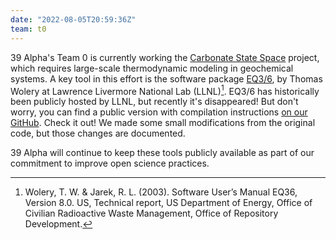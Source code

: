 ```yaml
---
date: "2022-08-05T20:59:36Z"
team: t0
---
```


39 Alpha's Team 0 is currently working the [Carbonate State
Space](https://39alpharesearch.org/projects/carbonate-state-space/) project, which requires
large-scale thermodynamic modeling in geochemical systems. A key tool in this effort is the software
package [EQ3/6](https://doi.org/10.11578/dc.20210416.44), by Thomas Wolery at Lawrence Livermore
National Lab (LLNL)[^1]. EQ3/6 has historically been publicly hosted by LLNL, but recently it's
disappeared! But don't worry, you can find a public version with compilation instructions [on our
GitHub](https://github.com/39alpha/eq3_6). Check it out! We made some small modifications from the
original code, but those changes are documented.

39 Alpha will continue to keep these tools publicly available as part of our commitment to improve
open science practices.

[^1]: Wolery, T. W. &  Jarek, R. L. (2003). Software User’s Manual EQ36, Version 8.0. US, Technical
      report, US Department of Energy, Office of Civilian Radioactive Waste Management, Office of
      Repository Development.
